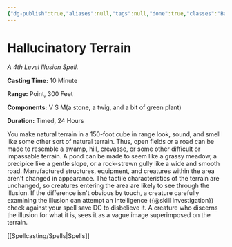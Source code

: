 ```yaml
---
{"dg-publish":true,"aliases":null,"tags":null,"done":true,"classes":"Bard, Druid, Warlock, Wizard,","spellLevel":4,"school":"Illusion","source":"PHB","permalink":"/spells/hallucinatory-terrain/","dgHomeLink":false,"dgPassFrontmatter":true}
---
```


# Hallucinatory Terrain
*A 4th Level Illusion Spell.*

**Casting Time:** 10 Minute

**Range:** Point, 300 Feet

**Components:** V S M(a stone, a twig, and a bit of green plant)

**Duration:** Timed, 24 Hours

You make natural terrain in a 150-foot cube in range look, sound, and smell like some other sort of natural terrain. Thus, open fields or a road can be made to resemble a swamp, hill, crevasse, or some other difficult or impassable terrain. A pond can be made to seem like a grassy meadow, a precipice like a gentle slope, or a rock-strewn gully like a wide and smooth road. Manufactured structures, equipment, and creatures within the area aren't changed in appearance.
The tactile characteristics of the terrain are unchanged, so creatures entering the area are likely to see through the illusion. If the difference isn't obvious by touch, a creature carefully examining the illusion can attempt an Intelligence ({@skill Investigation}) check against your spell save DC to disbelieve it. A creature who discerns the illusion for what it is, sees it as a vague image superimposed on the terrain.

[[Spellcasting/Spells|Spells]]